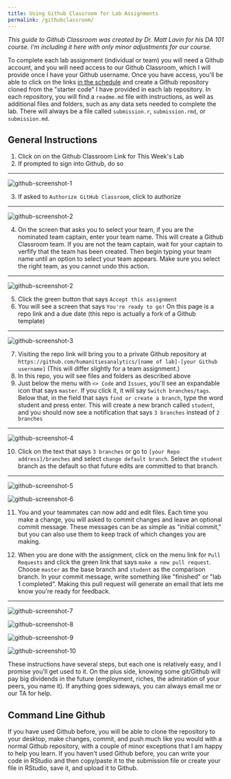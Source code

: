 ```yaml
---
title: Using Github Classroom for Lab Assignments
permalink: /githubclassroom/
---
```


*This guide to Github Classroom was created by Dr. Matt Lavin for his DA 101 course. I'm including it here with only minor adjustments for our course.*

To complete each lab assignment (individual or team) you will need a Github account, and you will need access to our Github Classroom, which I will provide once I have your Github username. Once you have access, you'll be able to click on the links [in the schedule](/schedule) and create a Github repository cloned from the "starter code" I have provided in each lab repository. In each repository, you will find a `readme.md` file with instructions, as well as additional files and folders, such as any data sets needed to complete the lab. There will always be a file called `submission.r`, `submission.rmd`, or `submission.md`. 

## General Instructions

1. Click on on the Github Classroom Link for This Week's Lab
2. If prompted to sign into Github, do so
---
![github-screenshot-1](/assets/images/github-1.png)

3. If asked to `Authorize GitHub Classroom`, click to authorize
---
![github-screenshot-2](/assets/images/github-2.png)

4. On the screen that asks you to select your team, if you are the nominated team captain, enter your team name. This will create a Github Classroom team. If you are not the team captain, wait for your captain to verfify that the team has been created. Then begin typing your team name until an option to select your team appears. Make sure you select the right team, as you cannot undo this action. 
---
![github-screenshot-2](/assets/images/github-11.png)

5. Click the green button that says `Accept this assignment`
6. You will see a screen that says `You're ready to go!` On this page is a repo link and a due date (this repo is actually a fork of a Github template)
---
![github-screenshot-3](/assets/images/github-3.png)

7. Visiting the repo link will bring you to a private Github repository at `https://github.com/humanitiesanalytics/[name of lab]-[your Github username]` (This will differ slightly for a team assignment.)
8. In this repo, you will see files and folders as described above
9. Just below the menu with  `<> Code` and `Issues`, you'll see an expandable icon that says `master`. If you click it, it will say `Switch branches/tags`. Below that, in the field that says `find or create a branch`, type the word student and press enter. This will create a new branch called `student`, and you should now see a notification that says `3 branches` instead of `2 branches`
---
![github-screenshot-4](/assets/images/github-4.png)

10. Click on the text that says `3 branches` or go to `[your Repo address]/branches` and select `change default branch`. Select the `student` branch as the default so that future edits are committed to that branch.
---
![github-screenshot-5](/assets/images/github-5.png)

![github-screenshot-6](/assets/images/github-6.png)

11. You and your teammates can now add and edit files. Each time you make a change, you will asked to commit changes and leave an optional commit message. These messages can be as simple as "initial commit," but you can also use them to keep track of which changes you are making.

12. When you are done with the assignment, click on the menu link for `Pull Requests` and click the green link that says `make a new pull request`. Choose `master` as the base branch and `student` as the comparison branch. In your commit message, write something like "finished" or "lab 1 completed". Making this pull request will generate an email that lets me know you're ready for feedback. 
---
![github-screenshot-7](/assets/images/github-7.png)

![github-screenshot-8](/assets/images/github-8.png)

![github-screenshot-9](/assets/images/github-9.png)

![github-screenshot-10](/assets/images/github-10.png)

These instructions have several steps, but each one is relatively easy, and I promise you'll get used to it. On the plus side, knowing some git/Github will pay big dividends in the future (employment, riches, the admiration of your peers, you name it). If anything goes sideways, you can always email me or our TA for help. 

## Command Line Github 

If you have used Github before, you will be able to clone the repository to your desktop, make changes, commit, and push much like you would with a normal Github repository, with a couple of minor exceptions that I am happy to help you learn. If you haven't used Github before, you can write your code in RStudio and then copy/paste it to the submission file or create your file in RStudio, save it, and upload it to Github.
